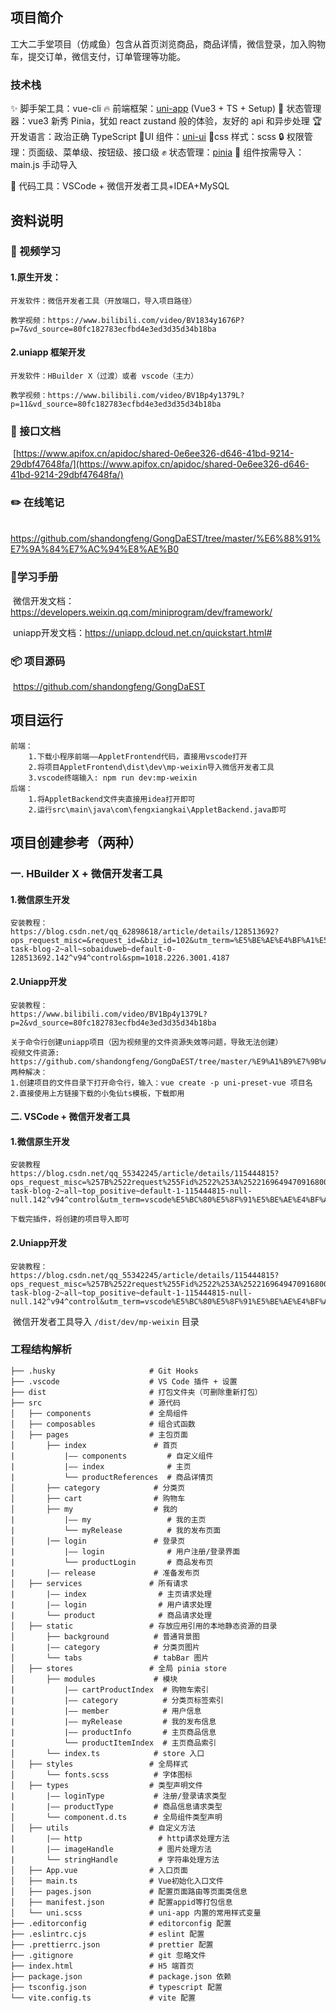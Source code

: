 ## 项目简介

工大二手堂项目（仿咸鱼）包含从首页浏览商品，商品详情，微信登录，加入购物车，提交订单，微信支付，订单管理等功能。

### 技术栈

✨ 脚手架工具：vue-cli
🔥 前端框架：[uni-app](https://uniapp.dcloud.net.cn/) (Vue3 + TS + Setup)
🍍 状态管理器：vue3 新秀 Pinia，犹如 react zustand 般的体验，友好的 api 和异步处理
🏆 开发语言：政治正确 TypeScript
🎉UI 组件：[uni-ui](https://uniapp.dcloud.net.cn/component/uniui/uni-ui.html)
🎨css 样式：scss
🔒 权限管理：页面级、菜单级、按钮级、接口级
✊ 状态管理：[pinia](https://pinia.vuejs.org/zh/)
💪 组件按需导入：main.js 手动导入

📖 代码工具：VSCode + 微信开发者工具+IDEA+MySQL



## 资料说明

### 📀 视频学习

#### 			1.原生开发：

 	开发软件：微信开发者工具（开放端口，导入项目路径）
 	
 	教学视频：https://www.bilibili.com/video/BV1834y1676P?p=7&vd_source=80fc182783ecfbd4e3ed3d35d34b18ba

#### 			2.uniapp 框架开发

 	开发软件：HBuilder X（过渡）或者 vscode（主力）
 	
 	教学视频：https://www.bilibili.com/video/BV1Bp4y1379L?p=11&vd_source=80fc182783ecfbd4e3ed3d35d34b18ba

### 📗 接口文档

​		[https://www.apifox.cn/apidoc/shared-0e6ee326-d646-41bd-9214-29dbf47648fa/](https://www.apifox.cn/apidoc/shared-0e6ee326-d646-41bd-9214-29dbf47648fa/)

### ✏️ 在线笔记

​		https://github.com/shandongfeng/GongDaEST/tree/master/%E6%88%91%E7%9A%84%E7%AC%94%E8%AE%B0

### 📖学习手册

​		微信开发文档：https://developers.weixin.qq.com/miniprogram/dev/framework/

​		uniapp开发文档：https://uniapp.dcloud.net.cn/quickstart.html#

### 📦 项目源码

​		https://github.com/shandongfeng/GongDaEST



## 项目运行

```
前端：
	1.下载小程序前端——AppletFrontend代码，直接用vscode打开
	2.将项目AppletFrontend\dist\dev\mp-weixin导入微信开发者工具
	3.vscode终端输入: npm run dev:mp-weixin
后端：
	1.将AppletBackend文件夹直接用idea打开即可
	2.运行src\main\java\com\fengxiangkai\AppletBackend.java即可
```



## 项目创建参考（两种）

### 	一.  HBuilder X  +  微信开发者工具

#### 		1.微信原生开发

```
安装教程：
https://blog.csdn.net/qq_62898618/article/details/128513692?ops_request_misc=&request_id=&biz_id=102&utm_term=%E5%BE%AE%E4%BF%A1%E5%B0%8F%E7%A8%8B%E5%BA%8F&utm_medium=distribute.pc_search_result.none-task-blog-2~all~sobaiduweb~default-0-128513692.142^v94^control&spm=1018.2226.3001.4187
```

#### 		2.Uniapp开发

```
安装教程：
https://www.bilibili.com/video/BV1Bp4y1379L?p=2&vd_source=80fc182783ecfbd4e3ed3d35d34b18ba

关于命令行创建uniapp项目（因为视频里的文件资源失效等问题，导致无法创建）
视频文件资源: https://github.com/shandongfeng/GongDaEST/tree/master/%E9%A1%B9%E7%9B%AE%E4%BE%9D%E8%B5%96
两种解决：
1.创建项目的文件目录下打开命令行，输入：vue create -p uni-preset-vue 项目名
2.直接使用上方链接下载的小兔仙ts模板，下载即用
```

#### 	二. VSCode  +  微信开发者工具

#### 		1.微信原生开发

```
安装教程
https://blog.csdn.net/qq_55342245/article/details/115444815?ops_request_misc=%257B%2522request%255Fid%2522%253A%2522169649470916800226556146%2522%252C%2522scm%2522%253A%252220140713.130102334..%2522%257D&request_id=169649470916800226556146&biz_id=0&utm_medium=distribute.pc_search_result.none-task-blog-2~all~top_positive~default-1-115444815-null-null.142^v94^control&utm_term=vscode%E5%BC%80%E5%8F%91%E5%BE%AE%E4%BF%A1%E5%B0%8F%E7%A8%8B%E5%BA%8F&spm=1018.2226.3001.4187

下载完插件，将创建的项目导入即可
```

#### 		2.Uniapp开发

```
安装教程：
https://blog.csdn.net/qq_55342245/article/details/115444815?ops_request_misc=%257B%2522request%255Fid%2522%253A%2522169649470916800226556146%2522%252C%2522scm%2522%253A%252220140713.130102334..%2522%257D&request_id=169649470916800226556146&biz_id=0&utm_medium=distribute.pc_search_result.none-task-blog-2~all~top_positive~default-1-115444815-null-null.142^v94^control&utm_term=vscode%E5%BC%80%E5%8F%91%E5%BE%AE%E4%BF%A1%E5%B0%8F%E7%A8%8B%E5%BA%8F&spm=1018.2226.3001.4187
```

​		微信开发者工具导入 `/dist/dev/mp-weixin` 目录

### 工程结构解析

```
├── .husky                     # Git Hooks
├── .vscode                    # VS Code 插件 + 设置
├── dist                       # 打包文件夹（可删除重新打包）
├── src                        # 源代码
│   ├── components             # 全局组件
│   ├── composables            # 组合式函数
│   ├── pages                  # 主包页面
│       ├── index               # 首页
|           |—— components         # 自定义组件
|           |—— index              # 主页
|           └── productReferences  # 商品详情页
│       ├── category            # 分类页
│       ├── cart                # 购物车
│       ├── my                  # 我的
|           |—— my                 # 我的主页
|           └── myRelease          # 我的发布页面
│       |── login               # 登录页
|           |—— login              # 用户注册/登录界面
|           └── productLogin       # 商品发布页
|       |—— release             # 准备发布页
│   ├── services               # 所有请求
|       |—— index                # 主页请求处理
|       |—— login                # 用户请求处理
|       └── product              # 商品请求处理
│   ├── static                 # 存放应用引用的本地静态资源的目录
│       ├── background          # 普通背景图
|       |—— category            # 分类页图片
│       └── tabs                # tabBar 图片
│   ├── stores                 # 全局 pinia store
│       ├── modules             # 模块
|           |—— cartProductIndex  # 购物车索引
|           |—— category          # 分类页标签索引
|           |—— member            # 用户信息
|           |—— myRelease         # 我的发布信息
|           |—— productInfo       # 主页商品信息
|           └── productItemIndex  # 主页商品索引
│       └── index.ts            # store 入口
│   ├── styles                 # 全局样式
│       └── fonts.scss          # 字体图标
│   ├── types                  # 类型声明文件
|       |—— loginType           # 注册/登录请求类型
|       |—— productType         # 商品信息请求类型
│       └── component.d.ts      # 全局组件类型声明
│   ├── utils                  # 自定义方法
|       |—— http                 # http请求处理方法
|       |—— imageHandle          # 图片处理方法
|       └── stringHandle         # 字符串处理方法
│   ├── App.vue                # 入口页面
│   ├── main.ts                # Vue初始化入口文件
│   ├── pages.json             # 配置页面路由等页面类信息
│   ├── manifest.json          # 配置appid等打包信息
│   └── uni.scss               # uni-app 内置的常用样式变量
├── .editorconfig              # editorconfig 配置
├── .eslintrc.cjs              # eslint 配置
├── .prettierrc.json           # prettier 配置
├── .gitignore                 # git 忽略文件
├── index.html                 # H5 端首页
├── package.json               # package.json 依赖
├── tsconfig.json              # typescript 配置
└── vite.config.ts             # vite 配置
```
